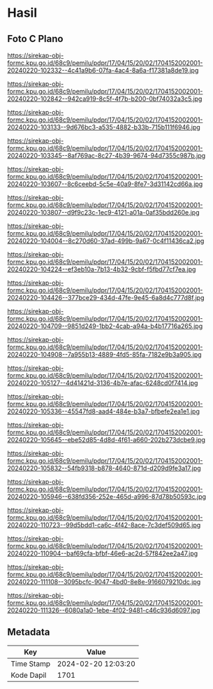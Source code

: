 # Hasil

## Foto C Plano

https://sirekap-obj-formc.kpu.go.id/68c9/pemilu/pdpr/17/04/15/20/02/1704152002001-20240220-102332--4c41a9b6-07fa-4ac4-8a6a-f17381a8de19.jpg

https://sirekap-obj-formc.kpu.go.id/68c9/pemilu/pdpr/17/04/15/20/02/1704152002001-20240220-102842--942ca919-8c5f-4f7b-b200-0bf74032a3c5.jpg

https://sirekap-obj-formc.kpu.go.id/68c9/pemilu/pdpr/17/04/15/20/02/1704152002001-20240220-103133--9d676bc3-a535-4882-b33b-715b111f6946.jpg

https://sirekap-obj-formc.kpu.go.id/68c9/pemilu/pdpr/17/04/15/20/02/1704152002001-20240220-103345--8af769ac-8c27-4b39-9674-94d7355c987b.jpg

https://sirekap-obj-formc.kpu.go.id/68c9/pemilu/pdpr/17/04/15/20/02/1704152002001-20240220-103607--8c6ceebd-5c5e-40a9-8fe7-3d31142cd66a.jpg

https://sirekap-obj-formc.kpu.go.id/68c9/pemilu/pdpr/17/04/15/20/02/1704152002001-20240220-103807--d9f9c23c-1ec9-4121-a01a-0af35bdd260e.jpg

https://sirekap-obj-formc.kpu.go.id/68c9/pemilu/pdpr/17/04/15/20/02/1704152002001-20240220-104004--8c270d60-37ad-499b-9a67-0c4f11436ca2.jpg

https://sirekap-obj-formc.kpu.go.id/68c9/pemilu/pdpr/17/04/15/20/02/1704152002001-20240220-104224--ef3eb10a-7b13-4b32-9cbf-f5fbd77cf7ea.jpg

https://sirekap-obj-formc.kpu.go.id/68c9/pemilu/pdpr/17/04/15/20/02/1704152002001-20240220-104426--377bce29-434d-47fe-9e45-6a8d4c777d8f.jpg

https://sirekap-obj-formc.kpu.go.id/68c9/pemilu/pdpr/17/04/15/20/02/1704152002001-20240220-104709--9851d249-1bb2-4cab-a94a-b4b17716a265.jpg

https://sirekap-obj-formc.kpu.go.id/68c9/pemilu/pdpr/17/04/15/20/02/1704152002001-20240220-104908--7a955b13-4889-4fd5-85fa-7182e9b3a905.jpg

https://sirekap-obj-formc.kpu.go.id/68c9/pemilu/pdpr/17/04/15/20/02/1704152002001-20240220-105127--4d41421d-3136-4b7e-afac-6248cd0f7414.jpg

https://sirekap-obj-formc.kpu.go.id/68c9/pemilu/pdpr/17/04/15/20/02/1704152002001-20240220-105336--45547fd8-aad4-484e-b3a7-bfbefe2ea1e1.jpg

https://sirekap-obj-formc.kpu.go.id/68c9/pemilu/pdpr/17/04/15/20/02/1704152002001-20240220-105645--ebe52d85-4d8d-4f61-a660-202b273dcbe9.jpg

https://sirekap-obj-formc.kpu.go.id/68c9/pemilu/pdpr/17/04/15/20/02/1704152002001-20240220-105832--54fb9318-b878-4640-871d-d209d9fe3a17.jpg

https://sirekap-obj-formc.kpu.go.id/68c9/pemilu/pdpr/17/04/15/20/02/1704152002001-20240220-105946--638fd356-252e-465d-a996-87d78b50593c.jpg

https://sirekap-obj-formc.kpu.go.id/68c9/pemilu/pdpr/17/04/15/20/02/1704152002001-20240220-110723--99d5bdd1-ca6c-4f42-8ace-7c3def509d65.jpg

https://sirekap-obj-formc.kpu.go.id/68c9/pemilu/pdpr/17/04/15/20/02/1704152002001-20240220-110904--baf69cfa-bfbf-46e6-ac2d-57f842ee2a47.jpg

https://sirekap-obj-formc.kpu.go.id/68c9/pemilu/pdpr/17/04/15/20/02/1704152002001-20240220-111108--3095bcfc-9047-4bd0-8e8e-9166079210dc.jpg

https://sirekap-obj-formc.kpu.go.id/68c9/pemilu/pdpr/17/04/15/20/02/1704152002001-20240220-111326--6080a1a0-1ebe-4f02-9481-c46c936d6097.jpg


## Metadata

| Key        | Value               |
| ---------- | ------------------- |
| Time Stamp | 2024-02-20 12:03:20 |
| Kode Dapil | 1701                |




